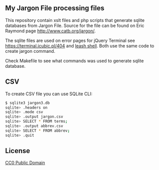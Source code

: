 ## My Jargon File processing files

This repository contain xslt files and php scripts that generate
sqlite databases from Jargon File. Source for the file can be found on
Eric Raymond page http://www.catb.org/jargon/.

The sqlite files are used on error pages for jQuery Terminal see https://terminal.jcubic.pl/404
and [leash shell](https://github.com/jcubic/leash). Both use the same code to create jargon command.

Check Makefile to see what commands was used to generate sqlite database.

## CSV

To create CSV file you can use SQLite CLI:

```bash
$ sqlite3 jargon3.db
sqlite> .headers on
sqlite> .mode csv
sqlite> .output jargon.csv
sqlite> SELECT * FROM terms;
sqlite> .output abbrev.csv
sqlite> SELECT * FROM abbrev;
sqlite> .quit
```

## License

[CC0 Public Domain](https://creativecommons.org/share-your-work/public-domain/cc0/)
